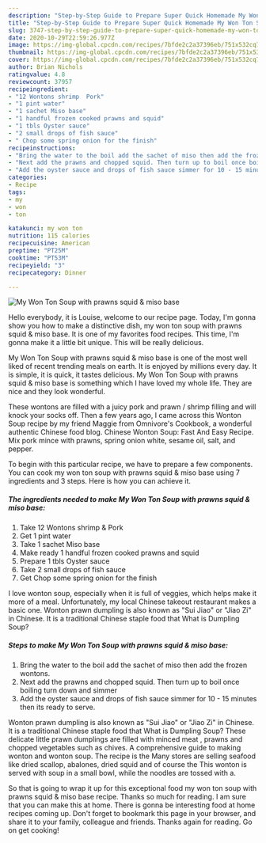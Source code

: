 ```yaml
---
description: "Step-by-Step Guide to Prepare Super Quick Homemade My Won Ton Soup with prawns squid &amp;amp; miso base"
title: "Step-by-Step Guide to Prepare Super Quick Homemade My Won Ton Soup with prawns squid &amp;amp; miso base"
slug: 3747-step-by-step-guide-to-prepare-super-quick-homemade-my-won-ton-soup-with-prawns-squid-and-amp-miso-base
date: 2020-10-29T22:59:26.977Z
image: https://img-global.cpcdn.com/recipes/7bfde2c2a37396eb/751x532cq70/my-won-ton-soup-with-prawns-squid-miso-base-recipe-main-photo.jpg
thumbnail: https://img-global.cpcdn.com/recipes/7bfde2c2a37396eb/751x532cq70/my-won-ton-soup-with-prawns-squid-miso-base-recipe-main-photo.jpg
cover: https://img-global.cpcdn.com/recipes/7bfde2c2a37396eb/751x532cq70/my-won-ton-soup-with-prawns-squid-miso-base-recipe-main-photo.jpg
author: Brian Nichols
ratingvalue: 4.8
reviewcount: 37957
recipeingredient:
- "12 Wontons shrimp  Pork"
- "1 pint water"
- "1 sachet Miso base"
- "1 handful frozen cooked prawns and squid"
- "1 tbls Oyster sauce"
- "2 small drops of fish sauce"
- " Chop some spring onion for the finish"
recipeinstructions:
- "Bring the water to the boil add the sachet of miso then add the frozen wontons."
- "Next add the prawns and chopped squid. Then turn up to boil once boiling turn down and simmer"
- "Add the oyster sauce and drops of fish sauce simmer for 10 - 15 minutes then its ready to serve."
categories:
- Recipe
tags:
- my
- won
- ton

katakunci: my won ton 
nutrition: 115 calories
recipecuisine: American
preptime: "PT25M"
cooktime: "PT53M"
recipeyield: "3"
recipecategory: Dinner

---
```



![My Won Ton Soup with prawns squid &amp; miso base](https://img-global.cpcdn.com/recipes/7bfde2c2a37396eb/751x532cq70/my-won-ton-soup-with-prawns-squid-miso-base-recipe-main-photo.jpg)

Hello everybody, it is Louise, welcome to our recipe page. Today, I'm gonna show you how to make a distinctive dish, my won ton soup with prawns squid &amp; miso base. It is one of my favorites food recipes. This time, I'm gonna make it a little bit unique. This will be really delicious.

My Won Ton Soup with prawns squid &amp; miso base is one of the most well liked of recent trending meals on earth. It is enjoyed by millions every day. It is simple, it is quick, it tastes delicious. My Won Ton Soup with prawns squid &amp; miso base is something which I have loved my whole life. They are nice and they look wonderful.

These wontons are filled with a juicy pork and prawn / shrimp filling and will knock your socks off. Then a few years ago, I came across this Wonton Soup recipe by my friend Maggie from Omnivore&#39;s Cookbook, a wonderful authentic Chinese food blog. Chinese Wonton Soup: Fast And Easy Recipe. Mix pork mince with prawns, spring onion white, sesame oil, salt, and pepper.


To begin with this particular recipe, we have to prepare a few components. You can cook my won ton soup with prawns squid &amp; miso base using 7 ingredients and 3 steps. Here is how you can achieve it.

<!--inarticleads1-->

##### The ingredients needed to make My Won Ton Soup with prawns squid &amp; miso base:

1. Take 12 Wontons shrimp &amp; Pork
1. Get 1 pint water
1. Take 1 sachet Miso base
1. Make ready 1 handful frozen cooked prawns and squid
1. Prepare 1 tbls Oyster sauce
1. Take 2 small drops of fish sauce
1. Get  Chop some spring onion for the finish


I love wonton soup, especially when it is full of veggies, which helps make it more of a meal. Unfortunately, my local Chinese takeout restaurant makes a basic one. Wonton prawn dumpling is also known as &#34;Sui Jiao&#34; or &#34;Jiao Zi&#34; in Chinese. It is a traditional Chinese staple food that What is Dumpling Soup? 

<!--inarticleads2-->

##### Steps to make My Won Ton Soup with prawns squid &amp; miso base:

1. Bring the water to the boil add the sachet of miso then add the frozen wontons.
1. Next add the prawns and chopped squid. Then turn up to boil once boiling turn down and simmer
1. Add the oyster sauce and drops of fish sauce simmer for 10 - 15 minutes then its ready to serve.


Wonton prawn dumpling is also known as &#34;Sui Jiao&#34; or &#34;Jiao Zi&#34; in Chinese. It is a traditional Chinese staple food that What is Dumpling Soup? These delicate little prawn dumplings are filled with minced meat , prawns and chopped vegetables such as chives. A comprehensive guide to making wonton and wonton soup. The recipe is the Many stores are selling seafood like dried scallop, abalones, dried squid and of course the This wonton is served with soup in a small bowl, while the noodles are tossed with a. 

So that is going to wrap it up for this exceptional food my won ton soup with prawns squid &amp; miso base recipe. Thanks so much for reading. I am sure that you can make this at home. There is gonna be interesting food at home recipes coming up. Don't forget to bookmark this page in your browser, and share it to your family, colleague and friends. Thanks again for reading. Go on get cooking!
